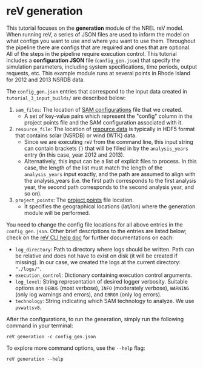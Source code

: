reV generation
===========================

This tutorial focuses on the **generation** module of the NREL reV model. 
When running reV, a series of JSON files are used to inform the model on what configs you want to use and where you want to use them.
Throughout the pipeline there are configs that are required and ones that are optional.
All of the steps in the pipeline require execution control.
This tutorial includes a **configuration JSON** file (`config_gen.json`) that specify the simulation parameters, including system specifications, time periods, output requests, etc. 
This example module runs at several points in Rhode Island for 2012 and 2013 NSRDB data. 

The `config_gen.json` entries that correspond to the input data created in `tutorial_3_input_builds/` are described below: 

1) `sam_files`: The location of [SAM configurations](../tutorial_3_input_builds/1_sam_configs/) file that we created. 
    - A set of key-value pairs which represent the "config" column in the project points file and the SAM configuration associated with it.
2) `resource_file`: The location of [resource data](../tutorial_3_input_builds/2_resource_data/) is typically in HDF5 format that contains solar (NSRDB) or wind (WTK) data. 
    - Since we are executing `reV` from the command line, this input string can contain brackets `{}` that will be filled in by the `analysis_years` entry (in this case, year 2012 and 2013).
    - Alternatively, this input can be a list of explicit files to process. In this case, the length of the list must match the length of the `analysis_years` input exactly, and the path are assumed to align with the analysis_years (i.e. the first path corresponds to the first analysis year, the second path corresponds to the second analysis year, and so on).
3) `project_points`: The [project points](../tutorial_3_input_builds/3_project_points/) file location. 
    - It specifies the geographical locations (lat/lon) where the generation module will be performed. 

You need to change the config file locations for all above entries in the `config_gen.json`. Other brief descriptions to the entries are listed below; check on the [reV CLI help doc](https://nrel.github.io/reV/_cli/reV%20generation.html) for further documentations on each: 

- `log_directory`: Path to directory where logs should be written. Path can be relative and does not have to exist on disk (it will be created if missing). In our case, we created the logs at the current directory: `"./logs/"`. 
- `execution_control`: Dictionary containing execution control arguments. 
- `log_level`: String representation of desired logger verbosity. Suitable options are `DEBUG` (most verbose), `INFO` (moderately verbose), `WARNING` (only log warnings and errors), and `ERROR` (only log errors).
- `technology`: String indicating which SAM technology to analyze. We use `pvwattsv8`.

After the configurations, to run the generation, simply run the following command in your terminal:

```
reV generation -c config_gen.json
```

To explore more command options, use the `--help` flag: 

```
reV generation --help
```
